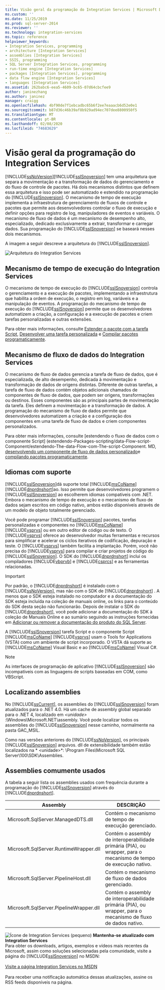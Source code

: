```yaml
---
title: Visão geral da programação do Integration Services | Microsoft Docs
ms.custom: ''
ms.date: 11/25/2019
ms.prod: sql-server-2014
ms.reviewer: ''
ms.technology: integration-services
ms.topic: reference
helpviewer_keywords:
- Integration Services, programming
- architecture [Integration Services]
- assemblies [Integration Services]
- SSIS, programming
- SQL Server Integration Services, programming
- run-time engine [Integration Services]
- packages [Integration Services], programming
- data flow engine [Integration Services]
- languages [Integration Services]
ms.assetid: 262babc6-eea5-4609-bc65-07d64cbcfee9
author: janinezhang
ms.author: janinez
manager: craigg
ms.openlocfilehash: 4bf90de7f1ebcadbc65b6f2ee7eaaacb6d52e0e1
ms.sourcegitcommit: b87d36c46b39af8b929ad94ec707dee8800950f5
ms.translationtype: MT
ms.contentlocale: pt-BR
ms.lasthandoff: 02/08/2020
ms.locfileid: "74683629"
---
```

# <a name="integration-services-programming-overview"></a>Visão geral da programação do Integration Services
  [!INCLUDE[ssNoVersion](../includes/ssnoversion-md.md)][!INCLUDE[ssISnoversion](../includes/ssisnoversion-md.md)] tem uma arquitetura que separa a movimentação e a transformação de dados do gerenciamento e do fluxo de controle de pacotes. Há dois mecanismos distintos que definem essa arquitetura e isso pode ser automatizado e estendido na programação do [!INCLUDE[ssISnoversion](../includes/ssisnoversion-md.md)]. O mecanismo de tempo de execução implementa a infraestrutura de gerenciamento de fluxos de controle e pacotes que permite aos desenvolvedores controlar o fluxo de execução e definir opções para registro de log, manipuladores de eventos e variáveis. O mecanismo de fluxo de dados é um mecanismo de desempenho alto, especializado, dedicado exclusivamente a extrair, transformar e carregar dados. Sua programação do [!INCLUDE[ssISnoversion](../includes/ssisnoversion-md.md)] se baseará nesses dois mecanismos.  
  
 A imagem a seguir descreve a arquitetura do [!INCLUDE[ssISnoversion](../includes/ssisnoversion-md.md)].  
  
 ![Arquitetura do Integration Services](media/mw-dts-01.gif "Arquitetura do Integration Services")  
  
## <a name="integration-services-run-time-engine"></a>Mecanismo de tempo de execução do Integration Services  
 O mecanismo de tempo de execução do [!INCLUDE[ssISnoversion](../includes/ssisnoversion-md.md)] controla o gerenciamento e a execução de pacotes, implementando a infraestrutura que habilita a ordem de execução, o registro em log, variáveis e a manipulação de eventos. A programação do mecanismo de tempo de execução do [!INCLUDE[ssISnoversion](../includes/ssisnoversion-md.md)] permite que os desenvolvedores automatizem a criação, a configuração e a execução de pacotes e criem tarefas personalizadas e outras extensões.  
  
 Para obter mais informações, consulte [Estender o pacote com a tarefa Script](extending-packages-scripting/task/extending-the-package-with-the-script-task.md), [Desenvolver uma tarefa personalizada](extending-packages-custom-objects/task/developing-a-custom-task.md) e [Compilar pacotes programaticamente](building-packages-programmatically/building-packages-programmatically.md).  
  
## <a name="integration-services-data-flow-engine"></a>Mecanismo de fluxo de dados do Integration Services  
 O mecanismo de fluxo de dados gerencia a tarefa de fluxo de dados, que é especializada, de alto desempenho, dedicada à movimentação e transformação de dados de origens distintas. Diferente de outras tarefas, a tarefa de fluxo de dados contém objetos adicionais chamados de componentes de fluxo de dados, que podem ser origens, transformações ou destinos. Esses componentes são as principais partes de movimentação da tarefa. Eles definem a movimentação e a transformação de dados. A programação do mecanismo de fluxo de dados permite que desenvolvedores automatizem a criação e a configuração dos componentes em uma tarefa de fluxo de dados e criem componentes personalizados.  
  
 Para obter mais informações, consulte [estendendo o fluxo de dados com o componente Script] (estendendo-Packages-scripting/data-Flow-script-Component/estendendo-The-data-Flow-com-The-script-Component. MD, [desenvolvendo um componente de fluxo de dados personalizado](extending-packages-custom-objects/data-flow/developing-a-custom-data-flow-component.md)e [compilando pacotes programaticamente](building-packages-programmatically/building-packages-programmatically.md).  
  
## <a name="supported-languages"></a>Idiomas com suporte  
 [!INCLUDE[ssISnoversion](../includes/ssisnoversion-md.md)]dá suporte total [!INCLUDE[msCoName](../includes/msconame-md.md)] [!INCLUDE[dnprdnshort](../includes/dnprdnshort-md.md)]ao. Isso permite que desenvolvedores programem o [!INCLUDE[ssISnoversion](../includes/ssisnoversion-md.md)] ao escolherem idiomas compatíveis com .NET. Embora o mecanismo de tempo de execução e o mecanismo de fluxo de dados sejam escritos em código nativo, ambos estão disponíveis através de um modelo de objeto totalmente gerenciado.  
  
 Você pode programar [!INCLUDE[ssISnoversion](../includes/ssisnoversion-md.md)] pacotes, tarefas personalizadas e componentes no [!INCLUDE[msCoName](../includes/msconame-md.md)] [!INCLUDE[vsprvs](../includes/vsprvs-md.md)] ou em outro editor de código ou de texto. O [!INCLUDE[vsprvs](../includes/vsprvs-md.md)] oferece ao desenvolvedor muitas ferramentas e recursos para simplificar e acelerar os ciclos iterativos de codificação, depuração e teste. O [!INCLUDE[vsprvs](../includes/vsprvs-md.md)] também facilita a implantação. Porém, você não precisa do [!INCLUDE[vsprvs](../includes/vsprvs-md.md)] para compilar e criar projetos de código do [!INCLUDE[ssISnoversion](../includes/ssisnoversion-md.md)]. O SDK do [!INCLUDE[dnprdnshort](../includes/dnprdnshort-md.md)] inclui os compiladores [!INCLUDE[vbprvb](../includes/vbprvb-md.md)] e [!INCLUDE[csprcs](../includes/csprcs-md.md)] e as ferramentas relacionadas.  
  
> [!IMPORTANT]  
>  Por padrão, o [!INCLUDE[dnprdnshort](../includes/dnprdnshort-md.md)] é instalado com o [!INCLUDE[ssNoVersion](../includes/ssnoversion-md.md)], mas não com o SDK de [!INCLUDE[dnprdnshort](../includes/dnprdnshort-md.md)] . A menos que o SDK esteja instalado no computador e a documentação do SDK esteja incluída na coleção de manuais online, os links para o conteúdo do SDK desta seção não funcionarão. Depois de instalar o SDK do [!INCLUDE[dnprdnshort](../includes/dnprdnshort-md.md)], você pode adicionar a documentação do SDK à coleção de Manuais Online e ao sumário seguindo as instruções fornecidas em [Adicionar ou remover a documentação do produto do SQL Server](../2014-toc/index.yml).  
  
 A [!INCLUDE[ssISnoversion](../includes/ssisnoversion-md.md)] tarefa Script e o componente Script [!INCLUDE[msCoName](../includes/msconame-md.md)] [!INCLUDE[vsprvs](../includes/vsprvs-md.md)] usam o Tools for Applications (VSTA) como um ambiente de script incorporado. O VSTA dá suporte ao [!INCLUDE[msCoName](../includes/msconame-md.md)] Visual Basic e ao [!INCLUDE[msCoName](../includes/msconame-md.md)] Visual C#.  
  
> [!NOTE]  
>  As interfaces de programação de aplicativo [!INCLUDE[ssISnoversion](../includes/ssisnoversion-md.md)] são incompatíveis com as linguagens de scripts baseadas em COM, como VBScript.  
  
## <a name="locating-assemblies"></a>Localizando assemblies  
 No [!INCLUDE[ssCurrent](../includes/sscurrent-md.md)], os assemblies do [!INCLUDE[ssISnoversion](../includes/ssisnoversion-md.md)] foram atualizados para o .NET 4.0. Há um cache de assembly global separado para o .NET 4, localizado em *\<unidade>* :\Windows\Microsoft.NET\assembly. Você pode localizar todos os assemblies do [!INCLUDE[ssISnoversion](../includes/ssisnoversion-md.md)] nesse caminho, normalmente na pasta GAC_MSIL.  
  
 Como nas versões anteriores do [!INCLUDE[ssNoVersion](../includes/ssnoversion-md.md)], os principais [!INCLUDE[ssISnoversion](../includes/ssisnoversion-md.md)] arquivos. dll de extensibilidade também estão localizados na * \<unidade>*: \Program Files\Microsoft SQL Server\100\SDK\Assemblies.  
  
## <a name="commonly-used-assemblies"></a>Assemblies comumente usados  
 A tabela a seguir lista os assemblies usados com frequência durante a programação do [!INCLUDE[ssISnoversion](../includes/ssisnoversion-md.md)] através do [!INCLUDE[dnprdnshort](../includes/dnprdnshort-md.md)].  
  
|Assembly|DESCRIÇÃO|  
|--------------|-----------------|  
|Microsoft.SqlServer.ManagedDTS.dll|Contém o mecanismo de tempo de execução gerenciado.|  
|Microsoft.SqlServer.RuntimeWrapper.dll|Contém o assembly de interoperabilidade primária (PIA), ou wrapper, para o mecanismo de tempo de execução nativo.|  
|Microsoft.SqlServer.PipelineHost.dll|Contém o mecanismo de fluxo de dados gerenciado.|  
|Microsoft.SqlServer.PipelineWrapper.dll|Contém o assembly de interoperabilidade primária (PIA), ou wrapper, para o mecanismo de fluxo de dados nativo.|  

![Ícone de Integration Services (pequeno)](media/dts-16.gif "Ícone do Integration Services (pequeno)")  **Mantenha-se atualizado com Integration Services**<br /> Para obter os downloads, artigos, exemplos e vídeos mais recentes da Microsoft, assim como soluções selecionadas pela comunidade, visite a página do [!INCLUDE[ssISnoversion](../includes/ssisnoversion-md.md)] no MSDN:<br /><br /> [Visite a página Integration Services no MSDN](https://go.microsoft.com/fwlink/?LinkId=136655)<br /><br /> Para receber uma notificação automática dessas atualizações, assine os RSS feeds disponíveis na página.  
  
  
